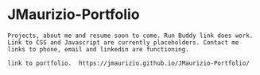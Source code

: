 # JMaurizio-Portfolio

    Projects, about me and resume soon to come. Run Buddy link does work. Link to CSS and Javascript are currently placeholders. Contact me links to phone, email and linkedin are functioning.

    link to portfolio.  https://jmaurizio.github.io/JMaurizio-Portfolio/